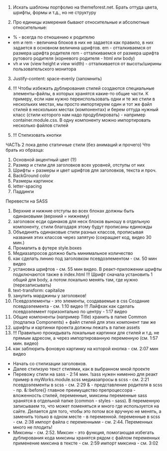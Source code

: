 1. Искать шаблоны портфолио на themeforest.net. Брать оттуда цвета, шрифты, формы и т.д., но не структуру

2. Про единицы измерения
   бывают относительные и абсолютные
   относительные:

* % - всегда по отношению к родителю
* em и rem - величина блоков в них не задается как правило, в них задается в основном величина шрифтов.
  em - отталкиваемся от размера шрифта родителя
  rem - отталкиваемся от размера шрифта рутового родителя (корневого родителя - html или body)
* vh и vw (view height и view width) - отталкивается от высоты/ширины пользовательского монитора

3. Justify-content: space-evenly (запомнить)

4. !!! Чтобы избежать дублирования стилей создаются специальные элементы-файлы, в которых
   хранятся какие-то общие части. К примеру, если нам нужно переиспользовать одни и те же стили в нескольких местах,
   мы просто импортируем один и тот же файл стилей в нескольких местах (компонентах) и берем оттуда нужный класс
   (стили которого нам надо продублировать) - например container.module.css. В одну компоненту можно импортировать
   несколько файлов стилей

7. !!! Стилизовать кнопки

ЧАСТЬ 2
пока делю статичные стили (без анимаций и прочего)
Что брать из образца:

1. Основной акцентный цвет (1!)
2. Размер и стили для заголовков всех уровней, отступы от них
3. Шрифты + размеры и цвет шрифтов для заголовков, текста и проч.
4. BackGround color
5. Размеры картинок
6. letter-spacing
7. Паддинги

Перевести на SASS

1. Верхние и нижние отступы во всех блоках должны быть одинаковыми (верхний = нижнему)
2. заголовок есди одинаков для неск блоков выношу в отдельную компоненту, стили благодаря этому будут прописаны единожды
3. Объединять одинаковые стили разных классов, прописывая названия этих классов через запятую (сокращает код, видео 30
   мин.)
4. Промапить в футере style.boxes
5. Медиазапросов должно быть минимальное количество
6. как сделать линию под заголовком псевдоэлементом - см. 50 мин видео
7. установка шрифтов - см. 55 мин видео. В реакт-приложении шрифты подключаются также в index.html
   !!! Шрифт сначала установить 1 общий для body, а потом локально менять там, где нужно (перезаписывать)
8. text-transform: capitalize
9. занулить марджины у заголовков!
10. Псевдоэлементы - это элементы, создаваемые в css
    Создание псевдоэлемента - см. 1:10 видео
    !!! Лайфхак как сделать псевдоэлемент горизонтально по центру - 1:17 видео
11. Общие компоненты (например Title) хранить в папке Common (подпапка Components) + файл стилей для этих компонент там
    же
12. шрифты и картинки проекта должны лежать в папке assets
13. !!! Правильно прокидывать локальные картинки для стилей и т.д. не прямым адресом, а через импортированную
    переменную (см. 1:57 мин. видео)
14. как заблюрить фоновую картинку на которой кнопка - см. 2:07 мин видео

* Начать со стилизации заголовков.
* Далее стилизую текст стилями, как в выбранном мной проекте
* Перевожу стили на sass - 2:14 мин.
  !sass нужен нименно для реакт
  пример в myWorks.module.scss
  медиазапросы в scss - см. 2:21
  псевдоэлементы в scss - см. 2:29
  & - представление родителя в scss - пр. &::before{}
  главное преимущество препроцессора - вложенность стилей, переменные, миксины
  переменные sass хранятся в отдельной папке (common - styles - sass).
  В переменную записываем то, что может поменяться и много где используется на сайте.
  Делается для того, чтобы это потом все вручную не менять, а заменить только в одном месте - в переменной.
  переменные в scss - см. 2:38
  импорт файла с переменными - см. 2:44.
  Переменных много не плодить!
* Миксины - см. 2:52. Миксин - это функция, помогающая избегать дублирования кода
  миксины хранятся рядом с файлом переменных
  применение миксина в тексте - см. 2:59
  импорт миксина - см. 3:02